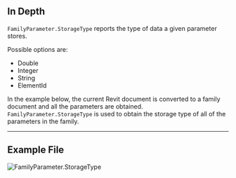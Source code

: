 ## In Depth
`FamilyParameter.StorageType` reports the type of data a given parameter stores. 

Possible options are:
- Double
- Integer
- String
- ElementId

In the example below, the current Revit document is converted to a family document and all the parameters are obtained. `FamilyParameter.StorageType` is used to obtain the storage type of all of the parameters in the family.
___
## Example File

![FamilyParameter.StorageType](./Revit.Elements.FamilyParameter.StorageType_img.jpg)